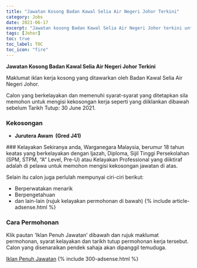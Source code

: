 ```yaml
---
title: "Jawatan Kosong Badan Kawal Selia Air Negeri Johor Terkini" 
category: Jobs 
date: 2021-06-17 
excerpt: "Jawatan kosong Badan Kawal Selia Air Negeri Johor terkini untuk kekosongan Jurutera Awam  (Gred J41)" 
tags: [Johor] 
toc: true 
toc_label: TOC 
toc_icon: "fire" 
--- 
```


**Jawatan Kosong Badan Kawal Selia Air Negeri Johor Terkini**

Maklumat iklan kerja kosong yang ditawarkan oleh Badan Kawal Selia Air Negeri Johor. 

Calon yang berkelayakan dan memenuhi syarat-syarat yang ditetapkan sila memohon untuk mengisi kekosongan kerja seperti yang diiklankan dibawah sebelum Tarikh Tutup: 30 June 2021. 
### Kekosongan 
<ul>
<li>
<p><strong>Jurutera Awam&#160; (Gred J41)&#160;</strong></p>
</li>
</ul> 
### Kelayakan 
Sekiranya anda, Warganegara Malaysia, berumur 18 tahun keatas yang berkelayakan dengan Ijazah, Diploma, Sijil Tinggi Persekolahan (SPM, STPM, “A” Level, Pre-U) atau Kelayakan Professional yang diiktiraf adalah di pelawa untuk memohon mengisi kekosongan jawatan di atas.

Selain itu calon juga perlulah mempunyai ciri-ciri berikut:
- Berperwatakan menarik
- Berpengetahuan
- dan lain-lain (rujuk kelayakan permohonan di bawah) 
{% include article-adsense.html %} 
### Cara Permohonan 
Klik pautan 'Iklan Penuh Jawatan' dibawah dan rujuk maklumat permohonan, syarat kelayakan dan tarikh tutup permohonan kerja tersebut.
Calon yang disenaraikan pendek sahaja akan dipanggil temuduga.

<a href="https://www.johor.gov.my/archives/7263" class="btn btn--info" target="_blank" rel="nofollow noopenner">Iklan Penuh Jawatan</a> 
{% include 300-adsense.html %} 